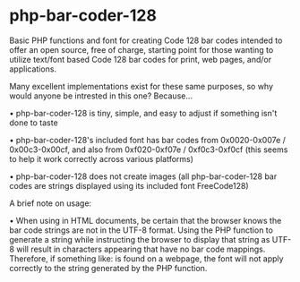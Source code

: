 # php-bar-coder-128

Basic PHP functions and font for creating Code 128 bar codes intended to offer an open source,
free of charge, starting point for those wanting to utilize text/font based Code 128 bar codes for print, 
web pages, and/or applications.

Many excellent implementations exist for these same purposes, so why would anyone be intrested in this one?
Because...

• php-bar-coder-128 is tiny, simple, and easy to adjust if something isn't done to taste

• php-bar-coder-128's included font has bar codes from 0x0020-0x007e / 0x00c3-0x00cf, and also from 
  0xf020-0xf07e / 0xf0c3-0xf0cf (this seems to help it work correctly across various platforms)
  
• php-bar-coder-128 does not create images (all php-bar-coder-128 bar codes are strings displayed using its
  included font FreeCode128)
  
A brief note on usage:

• When using in HTML documents, be certain that the browser knows the bar code strings are not in the UTF-8 format.
  Using the PHP function to generate a string while instructing the browser to display that string as UTF-8 will
  result in characters appearing that have no bar code mappings.  Therefore, if something like: 
  <meta charset="UTF-8"> is found on a webpage, the font will not apply correctly to the string generated by 
  the PHP function.
